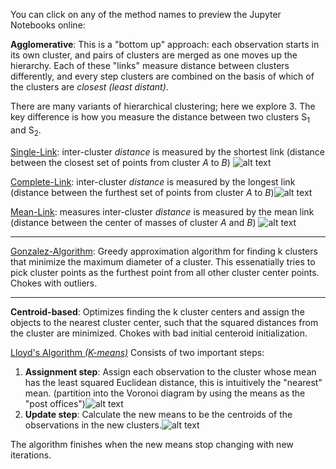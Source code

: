 You can click on any of the method names to preview the Jupyter Notebooks online:

**Agglomerative**: This is a "bottom up" approach: each observation starts in its own cluster, and pairs of clusters are merged as one moves up the hierarchy. Each of these "links" measure distance between clusters differently, and every step clusters are combined on the basis of which of the clusters are *closest (least distant)*.

There are many variants of hierarchical clustering; here we explore 3.
The key difference is how you measure the distance between two clusters S<sub>1</sub> and S<sub>2</sub>.

[Single-Link](https://nbviewer.jupyter.org/github/TarunSunkaraneni/Clustering/blob/master/notebooks/Single-Link.ipynb): inter-cluster *distance* is measured by the shortest link (distance between the closest set of points from cluster *A* to *B*) ![alt text](https://wikimedia.org/api/rest_v1/media/math/render/svg/4ea47cb29523a267681865d874c59575c56860d0)

[Complete-Link](https://nbviewer.jupyter.org/github/TarunSunkaraneni/Clustering/blob/master/notebooks/Complete-Link.ipynb): inter-cluster *distance* is measured by the longest link (distance between the furthest set of points from cluster *A* to *B*)![alt text](https://wikimedia.org/api/rest_v1/media/math/render/svg/d701e358058dbf66bb18b11a570a089a150ef356)

[Mean-Link](https://nbviewer.jupyter.org/github/TarunSunkaraneni/Clustering/blob/master/notebooks/Mean-Link.ipynb): measures inter-cluster *distance* is measured by the mean link (distance between the center of masses of cluster *A* and *B*) ![alt text](https://wikimedia.org/api/rest_v1/media/math/render/svg/f41f68299e332d3d7e25ad5518e9933ce91025d3)

---

[Gonzalez-Algorithm](https://nbviewer.jupyter.org/github/TarunSunkaraneni/Clustering/blob/master/notebooks/Gonzalez.ipynb):  Greedy approximation algorithm for finding k clusters that minimize the maximum diameter of a cluster. This essenatially tries to pick cluster points as the furthest point from all other cluster center points. Chokes with outliers.

---

**Centroid-based**: Optimizes finding the k cluster centers and assign the objects to the nearest cluster center, such that the squared distances from the cluster are minimized. Chokes with bad initial centeroid initialization.

[Lloyd's Algorithm *(K-means)*](https://nbviewer.jupyter.org/github/TarunSunkaraneni/Clustering/blob/master/notebooks/Lloyd-Algorithm.ipynb)
Consists of two important steps:
1. **Assignment step**: Assign each observation to the cluster whose mean has the least squared Euclidean distance, this is intuitively the "nearest" mean. (partition into the Voronoi diagram by using the means as the "post offices")![alt text](https://wikimedia.org/api/rest_v1/media/math/render/svg/145a262c93066470be0e062683d64340a1b20121)
2. **Update step**: Calculate the new means to be the centroids of the observations in the new clusters.![alt text](https://wikimedia.org/api/rest_v1/media/math/render/svg/740f4271e822c6400120cb7020ed9cb8439207da)

The algorithm finishes when the new means stop changing with new iterations.

